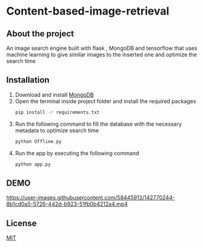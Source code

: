 # Content-based-image-retrieval

## About the project 
An image search engine built with flask , MongoDB and tensorflow that uses machine learning to give similar images to the inserted one and optimize the search time 

## Installation

1. Download and install [MongoDB](https://www.mongodb.com/try/download/community)
2. Open the terminal inside project folder and install the required packages
   ```sh
   pip install -r requirements.txt
   ```
3. Run the following command to fill the database with the necessary metadata to optimize search time 
   ```sh
   python Offline.py
   ```
4. Run the app by executing the following command
   ```sh
   python app.py 
   ```
## DEMO

https://user-images.githubusercontent.com/58445913/142770244-8b1cd0a5-5726-442d-b923-51fb0b4212a4.mp4


## License
[MIT](https://choosealicense.com/licenses/mit/)

